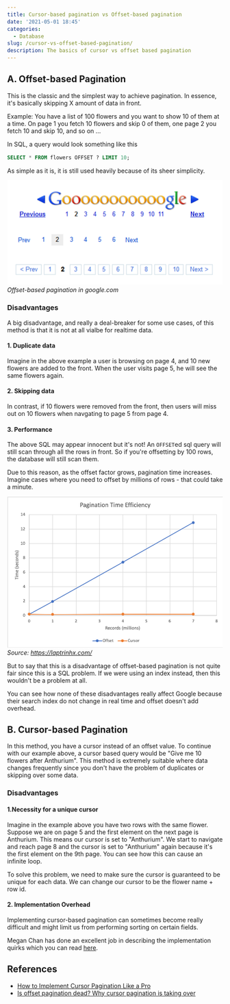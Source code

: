```yaml
---
title: Cursor-based pagination vs Offset-based pagination
date: '2021-05-01 18:45'
categories:
  - Database
slug: /cursor-vs-offset-based-pagination/
description: The basics of cursor vs offset based pagination
---
```


## A. Offset-based Pagination

This is the classic and the simplest way to achieve pagination. In essence, it's basically skipping X amount of data in front.

Example: You have a list of 100 flowers and you want to show 10 of them at a time. On page 1 you fetch 10 flowers and skip 0 of them, one page 2 you fetch 10 and skip 10, and so on ...

In SQL, a query would look something like this

```sql
SELECT * FROM flowers OFFSET ? LIMIT 10;
```

As simple as it is, it is still used heavily because of its sheer simplicity.

![Google Pagination](./google-pagination.png)_Offset-based pagination in google.com_

### Disadvantages

A big disadvantage, and really a deal-breaker for some use cases, of this method is that it is not at all vialbe for realtime data.

#### 1. Duplicate data

Imagine in the above example a user is browsing on page 4, and 10 new flowers are added to the front. When the user visits page 5, he will see the same flowers again.

#### 2. Skipping data

In contrast, if 10 flowers were removed from the front, then users will miss out on 10 flowers when navgating to page 5 from page 4.

#### 3. Performance

The above SQL may appear innocent but it's not! An `OFFSET`ed sql query will still scan through all the rows in front. So if you're offsetting by 100 rows, the database will still scan them.

Due to this reason, as the offset factor grows, pagination time increases. Imagine cases where you need to offset by millions of rows - that could take a minute.

![Pagination Time Efficiency](./pagination-time-efficiency.png)_Source: https://laptrinhx.com/_

But to say that this is a disadvantage of offset-based pagination is not quite fair since this is a SQL problem. If we were using an index instead, then this wouldn't be a problem at all.

You can see how none of these disadvantages really affect Google because their search index do not change in real time and offset doesn't add overhead.

## B. Cursor-based Pagination

In this method, you have a cursor instead of an offset value. To continue with our example above, a cursor based query would be "Give me 10 flowers after Anthurium". This method is extremely suitable where data changes frequently since you don't have the problem of duplicates or skipping over some data.

### Disadvantages

#### 1.Necessity for a unique cursor

Imagine in the example above you have two rows with the same flower. Suppose we are on page 5 and the first element on the next page is Anthurium. This means our cursor is set to "Anthurium". We start to navigate and reach page 8 and the cursor is set to "Anthurium" again because it's the first element on the 9th page. You can see how this can cause an infinite loop.

To solve this problem, we need to make sure the cursor is guaranteed to be unique for each data. We can change our cursor to be the flower name + row id.

#### 2. Implementation Overhead

Implementing cursor-based pagination can sometimes become really difficult and might limit us from performing sorting on certain fields.

Megan Chan has done an excellent job in describing the implementation quirks which you can read [here](https://medium.com/swlh/how-to-implement-cursor-pagination-like-a-pro-513140b65f32).

## References

- [How to Implement Cursor Pagination Like a Pro](https://medium.com/swlh/how-to-implement-cursor-pagination-like-a-pro-513140b65f32)
- [Is offset pagination dead? Why cursor pagination is taking over](https://uxdesign.cc/why-facebook-says-cursor-pagination-is-the-greatest-d6b98d86b6c0)
